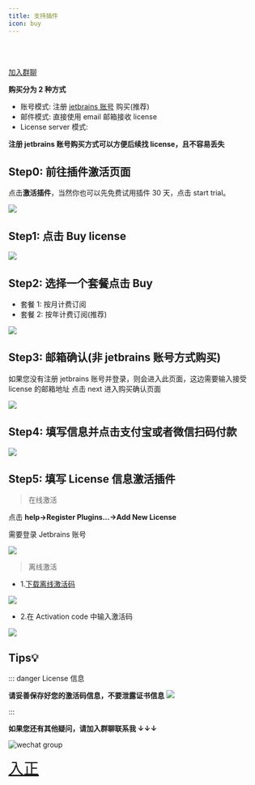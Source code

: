 ```yaml
---
title: 支持插件
icon: buy
---
```


<Badge text="❤️插件的发展离不开各位开发者的支持，感谢您支持原创，支持正版️❤️" type="tip" vertical="middle"/>
<br/><br/>
<Badge text="加入微信群购买享6折️，六折码已放群公告" type="danger" vertical="middle"/>

[加入群聊](./concatGroup.md)

**购买分为 2 种方式**

- 账号模式: 注册 [jetbrains 账号](https://account.jetbrains.com/licenses) 购买(推荐)
- 邮件模式: 直接使用 email 邮箱接收 license
- License server 模式: <Badge text="不支持" type="danger" vertical="middle"/>

**注册 jetbrains 账号购买方式可以方便后续找 license，且不容易丢失**

## Step0: 前往插件激活页面

点击**激活插件**，当然你也可以先免费试用插件 30 天，点击 start trial。

![](/img/buy/activate.png)

## Step1: 点击 Buy license

![](/img/buy/step1.png)

## Step2: 选择一个套餐点击 Buy

- 套餐 1: 按月计费订阅
- 套餐 2: 按年计费订阅(推荐)

![](/img/buy/step2.png)

## Step3: 邮箱确认(非 jetbrains 账号方式购买)

如果您没有注册 jetbrains 账号并登录，则会进入此页面，这边需要输入接受 license 的邮箱地址
点击 next 进入购买确认页面

![](/img/buy/step3.png)

## Step4: 填写信息并点击支付宝或者微信扫码付款

![](/img/buy/step4.png)

## Step5: 填写 License 信息激活插件

> 在线激活

点击 **help->Register Plugins...->Add New License**

需要登录 Jetbrains 账号

![](/img/buy/step5.png)

> 离线激活

- 1.[下载离线激活码](https://account.jetbrains.com/licenses)

![](/img/buy/offlineCodeDownload.png)

- 2.在 Activation code 中输入激活码

![](/img/buy/offline.png)

## Tips💡

::: danger License 信息

**请妥善保存好您的激活码信息，不要泄露证书信息**
![](/img/buy/accountLicense.png)

:::

**如果您还有其他疑问，请加入群聊联系我 ↓↓↓**

![wechat group](/img/wechatGroup.png)

<a href="https://plugins.jetbrains.com/plugin/16988-restful-fast-request/pricing" style="font-size:30px;"><i class="icon iconfont icon-buy" style="font-size:30px"></i>入正</a>
